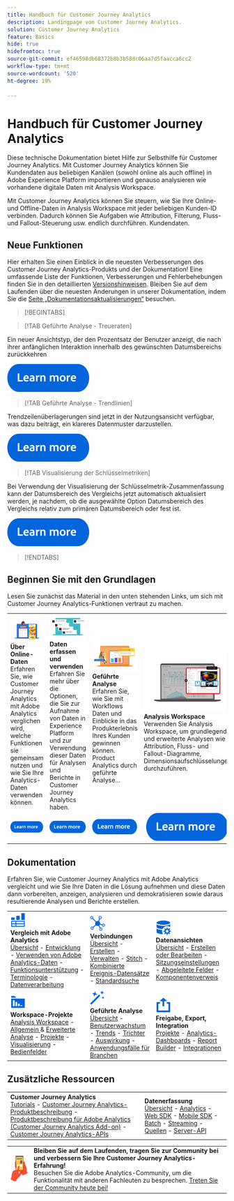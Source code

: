 ```yaml
---
title: Handbuch für Customer Journey Analytics
description: Landingpage von Customer Journey Analytics.
solution: Customer Journey Analytics
feature: Basics
hide: true
hidefromtoc: true
source-git-commit: ef46598db68372b8b3b58dc06aa7d5faacca6cc2
workflow-type: tm+mt
source-wordcount: '520'
ht-degree: 19%

---
```


# Handbuch für Customer Journey Analytics

Diese technische Dokumentation bietet Hilfe zur Selbsthilfe für Customer Journey Analytics. Mit Customer Journey Analytics können Sie Kundendaten aus beliebigen Kanälen (sowohl online als auch offline) in Adobe Experience Platform importieren und genauso analysieren wie vorhandene digitale Daten mit Analysis Workspace.

Mit Customer Journey Analytics können Sie steuern, wie Sie Ihre Online- und Offline-Daten in Analysis Workspace mit jeder beliebigen Kunden-ID verbinden. Dadurch können Sie Aufgaben wie Attribution, Filterung, Fluss- und Fallout-Steuerung usw. endlich durchführen. Kundendaten.

## Neue Funktionen

Hier erhalten Sie einen Einblick in die neuesten Verbesserungen des Customer Journey Analytics-Produkts und der Dokumentation! Eine umfassende Liste der Funktionen, Verbesserungen und Fehlerbehebungen finden Sie in den detaillierten [Versionshinweisen](../release-notes/latest.md). Bleiben Sie auf dem Laufenden über die neuesten Änderungen in unserer Dokumentation, indem Sie die [Seite „Dokumentationsaktualisierungen“](../release-notes/doc-changes.md) besuchen.

>[!BEGINTABS]

>[!TAB Geführte Analyse - Treueraten]

Ein neuer Ansichtstyp, der den Prozentsatz der Benutzer anzeigt, die nach ihrer anfänglichen Interaktion innerhalb des gewünschten Datumsbereichs zurückkehren

[![Bild](assets/learn-more-button.svg)](/help//guided-analysis/types/retention-rates.md)

>[!TAB Geführte Analyse - Trendlinien]

Trendzeilenüberlagerungen sind jetzt in der Nutzungsansicht verfügbar, was dazu beiträgt, ein klareres Datenmuster darzustellen.

[![Bild](assets/learn-more-button.svg)](/help/guided-analysis/types/usage.md)

>[!TAB Visualisierung der Schlüsselmetriken]

Bei Verwendung der Visualisierung der Schlüsselmetrik-Zusammenfassung kann der Datumsbereich des Vergleichs jetzt automatisch aktualisiert werden, je nachdem, ob die ausgewählte Option Datumsbereich des Vergleichs relativ zum primären Datumsbereich oder fest ist.

[![Bild](assets/learn-more-button.svg)](/help/analysis-workspace/visualizations/key-metric.md)

>[!ENDTABS]

## Beginnen Sie mit den Grundlagen

Lesen Sie zunächst das Material in den unten stehenden Links, um sich mit Customer Journey Analytics-Funktionen vertraut zu machen.

<table style="table-layout:fixed">
  <tr style="border: 0;">
    <td>
    <a href="/help/getting-started/aa-vs-cja/overview.md"><img src="./assets/aa-vs-cja.png"></a>
    <div><strong>Über Online-Daten</strong><br/>Erfahren Sie, wie Customer Journey Analytics mit Adobe Analytics verglichen wird, welche Funktionen sie gemeinsam nutzen und wie Sie Ihre Analytics-Daten verwenden können.</div>
    </td>
    <td>
    <a href="/help/data-ingestion/data-ingestion.md"><img src="./assets/data-ingestion.png"></a>
    <div><strong>Daten erfassen und verwenden</strong><br/>Erfahren Sie mehr über die Optionen, die Sie zur Aufnahme von Daten in Experience Platform und zur Verwendung dieser Daten für Analysen und Berichte in Customer Journey Analytics haben.</div>
    </td>
    <td>
    <a href="/help/guided-analysis/overview.md"><img src="./assets/product-analytics.png"></a>
    <div><strong>Geführte Analyse</strong><br/>Erfahren Sie, wie Sie mit Workflows Daten und Einblicke in das Produkterlebnis Ihres Kunden gewinnen können. Product Analytics durch geführte Analyse...
    </div>
    </td>
    <td>
    <a href="/help/analysis-workspace/home.md"><img src="./assets/workspace.png"></a>
    <div><strong>Analysis Workspace</strong><br/>Verwenden Sie Analysis Workspace, um grundlegende und erweiterte Analysen wie Attribution, Fluss- und Fallout-Diagramme, Dimensionsaufschlüsselungen durchzuführen.</div>
    </td>
  </tr>
  <tr style="border: 0;">
    <td align="center"><a href="/help/getting-started/aa-vs-cja/overview.md"><img src="./assets/learn-more-button.svg"></a></td>
    <td align="center"><a href="/help/data-ingestion/data-ingestion.md"><img src="./assets/learn-more-button.svg"></a></td>
    <td align="center"><a href="/help/guided-analysis/overview.md"><img src="./assets/learn-more-button.svg"></a></td>
    <td align="center"><a href="/help/analysis-workspace/home.md"><img src="./assets/learn-more-button.svg"></a></td>
    </tr>
</table>

## Dokumentation

Erfahren Sie, wie Customer Journey Analytics mit Adobe Analytics vergleicht und wie Sie Ihre Daten in die Lösung aufnehmen und diese Daten dann vorbereiten, anzeigen, analysieren und demokratisieren sowie daraus resultierende Analysen und Berichte erstellen.

<table style="table-layout:auto">
  <tr style="border: 0;">
    <td>
      <img src="./assets/analytics.svg" width="35px"><br/>
      <strong>Vergleich mit Adobe Analytics</strong><br/><a href="/help/getting-started/aa-vs-cja/overview.md">Übersicht</a> - <a href="/help/getting-started/aa-to-cja.md">Entwicklung</a> - <a href="/help/getting-started/aa-vs-cja/aa-data-in-cja.md">Verwenden von Adobe Analytics-Daten</a> - <a href="/help/getting-started/aa-vs-cja/cja-aa.md">Funktionsunterstützung</a> - <a href="/help/getting-started/aa-vs-cja/terminology.md">Terminologie</a> - <a href="/help/getting-started/aa-vs-cja/data-processing-comparisons.md">Datenverarbeitung</a>
    </td>
    <td>
      <img src="./assets/connections.svg" width="35px"><br/>
      <strong>Verbindungen</strong><br/><a href="/help/connections/overview.md">Übersicht</a> - <a href="/help/connections/create-connection.md">Erstellen</a> - <a href="/help/connections/manage-connections.md">Verwalten</a> - <a href="/help/stitching/overview.md">Stitch</a> - <a href="/help/connections/combined-dataset.md">Kombinierte Ereignis-Datensätze</a> - <a href="/help/connections/standard-lookups.md">Standardsuche</a>
    </td>
     <td>
      <img src="./assets/dataviews.svg" width="35px"><br/>
      <strong>Datenansichten</strong><br/><a href="/help/data-views/data-views.md">Übersicht</a> - <a href="/help/data-views/create-dataview.md">Erstellen oder Bearbeiten</a> - <a href="/help/data-views/session-settings.md">Sitzungseinstellungen</a> - <a href="/help/data-views/derived-fields/derived-fields.md">Abgeleitete Felder</a> - <a href="/help/data-views/component-reference.md">Komponentenverweis</a>
    </td>

</tr>
  <tr style="border: 0;">
    <td>
      <img src="./assets/workspace.svg" width="35px"><br/>
      <strong>Workspace-Projekte</strong><br/><a href="/help/analysis-workspace/home.md">Analysis Workspace</a> - <a href="/help/analysis-workspace/perform-basic-analysis.md">Allgemein </a> &amp; <a href="/help/analysis-workspace/perform-adv-analysis.md">Erweiterte Analyse</a> - <a href="/help/analysis-workspace/build-workspace-project/freeform-overview.md">Projekte</a> - <a href="/help/analysis-workspace/visualizations/freeform-analysis-visualizations.md">Visualisierung</a> - <a href="/help/analysis-workspace/c-panels/freeform-panel.md">Bedienfelder</a>
    </td>
    <td>
      <img src="./assets/guided-analysis.svg" width="35px"><br/>
      <strong>Geführte Analyse</strong><br/><a href="/help/guided-analysis/overview.md">Übersicht</a> - <a href="/help/guided-analysis/types/active.md">Benutzerwachstum</a> - <a href="/help/guided-analysis/types/usage.md">Trends</a> - <a href="/help/guided-analysis/types/friction.md">Trichter</a> - <a href="/help/guided-analysis/types/release.md">Auswirkung</a> - <a href="/help/guided-analysis/industry-use-cases.md">Anwendungsfälle für Branchen</a>
    </td>
    <td>
      <img src="./assets/share.svg" width="35px"><br/>
      <strong>Freigabe, Export, Integration</strong><br/><a href="/help/analysis-workspace/curate-share/share-projects.md">Projekte</a> - <a href="/help/mobile-app/home.md">Analytics-Dashboards</a> - <a href="/help/report-builder/report-buider-overview.md">Report Builder</a>  - <a href="/help/integrations/overview.md">Integrationen</a>
    </td>
  </tr>
</table>

## Zusätzliche Ressourcen

<table style="table-layout:fixed"><tr style="border: 0;">
<td><strong>Customer Journey Analytics</strong><br/>
<a href="https://experienceleague.adobe.com/docs/customer-journey-analytics-learn/tutorials/overview.html" target="_blank">Tutorials</a> - <a href="https://helpx.adobe.com/legal/product-descriptions/customer-journey-analytics.html" target="_blank">Customer Journey Analytics-Produktbeschreibung</a> - <a href="https://helpx.adobe.com/legal/product-descriptions/adobe-analytics-addon-customer-journey-analytics.html" target="_blank">Produktbeschreibung für Adobe Analytics (Customer Journey Analytics Add-on)</a> - <a href="https://developer.adobe.com/cja-apis/docs/" target="_blank">Customer Journey Analytics-APIs</a>
</td>
<td><strong>Datenerfassung</strong><br/><a href="/help/data-ingestion/data-ingestion.md">Übersicht</a> - <a href="/help/data-ingestion/analytics.md">Analytics</a> - <a href="/help/data-ingestion/aepwebsdk.md">Web SDK</a> - <a href="/help/data-ingestion/aepmobilesdk.md">Mobile SDK</a> - <a href="/help/data-ingestion/aepmobilesdk.md">Batch</a> - <a href="/help/data-ingestion/streaming.md">Streaming</a> - <a href="/help/data-ingestion/sources.md">Quellen</a> - <a href="/help/data-ingestion/serverapi.md">Server-API</a>
</td>
</tr></table>


<table style="table-layout:auto" class="tablelayout-is-fixed"><tbody><tr style="border: 0;"><td><img src="./assets/newsletter.png"></td><td>
<b>Bleiben Sie auf dem Laufenden, tragen Sie zur Community bei und verbessern Sie Ihre Customer Journey Analytics-Erfahrung!</b><br>Besuchen Sie die Adobe Analytics-Community, um die Funktionalität mit anderen Fachleuten zu besprechen. <a href="https://experienceleaguecommunities.adobe.com/t5/adobe-analytics/ct-p/adobe-analytics-community?lang=de">Treten Sie der Community heute bei!</a></td></tr></tbody></table>
